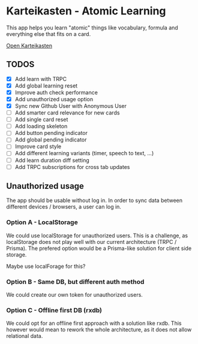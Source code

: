 # Karteikasten - Atomic Learning

This app helps you learn "atomic" things like vocabulary, formula and everything else that fits on a card.

[Open Karteikasten](https://visualjerk.github.io/karteikasten/)

## TODOS

- [x] Add learn with TRPC
- [x] Add global learning reset
- [x] Improve auth check performance
- [x] Add unauthorized usage option
- [x] Sync new Github User with Anonymous User
- [ ] Add smarter card relevance for new cards
- [ ] Add single card reset
- [ ] Add loading skeleton
- [ ] Add button pending indicator
- [ ] Add global pending indicator
- [ ] Improve card style
- [ ] Add different learning variants (timer, speech to text, ...)
- [ ] Add learn duration diff setting
- [ ] Add TRPC subscriptions for cross tab updates

## Unauthorized usage

The app should be usable without log in. In order to sync data between different devices / browsers, a user can log in.

### Option A - LocalStorage

We could use localStorage for unauthorized users. This is a challenge, as localStorage does not play well with our current architecture (TRPC / Prisma). The prefered option would be a Prisma-like solution for client side storage.

Maybe use localForage for this?

### Option B - Same DB, but different auth method

We could create our own token for unauthorized users.

### Option C - Offline first DB (rxdb)

We could opt for an offline first approach with a solution like rxdb. This however would mean to rework the whole architecture, as it does not allow relational data.
